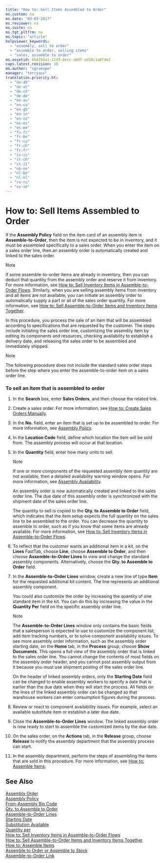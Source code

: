 ```yaml
---
title: "How to: Sell Items Assembled to Order"
ms.custom: na
ms.date: "03-03-2017"
ms.reviewer: na
ms.suite: na
ms.tgt_pltfrm: na
ms.topic: "article"
helpviewer_keywords: 
  - "assembly, sell to order"
  - "assemble to order, selling items"
  - "sales, assemble to order"
ms.assetid: 6bd294a1-11d3-4ecc-ab0f-ad10c1a8f4e2
caps.latest.revision: 19
ms.author: "sgroespe"
manager: "terryaus"
translation.priority.ht: 
  - "da-dk"
  - "de-at"
  - "de-ch"
  - "de-de"
  - "en-au"
  - "en-ca"
  - "en-gb"
  - "en-in"
  - "en-nz"
  - "es-es"
  - "es-mx"
  - "fi-fi"
  - "fr-be"
  - "fr-ca"
  - "fr-ch"
  - "fr-fr"
  - "is-is"
  - "it-ch"
  - "it-it"
  - "nb-no"
  - "nl-be"
  - "nl-nl"
  - "ru-ru"
  - "sv-se"
---
```

# How to: Sell Items Assembled to Order
If the **Assembly Policy** field on the item card of an assembly item is **Assemble\-to\-Order**, then the item is not expected to be in inventory, and it must be assembled specifically to a sales order. When you enter the item on a sales order line, then an assembly order is automatically created and linked to the sales order.  
  
> [!NOTE]  
>  If some assemble\-to\-order items are already in inventory, then you can deduct that quantity from the assembly order and reserve it from inventory. For more information, see [How to: Sell Inventory Items in Assemble\-to\-Order Flows](../Sales/how-to-sell-inventory-items-in-assemble-to-order-flows.md). Similarly, when you are selling assembly items from inventory and all items are not available, you can initiate an assembly order to automatically supply a part or all of the sales order quantity. For more information, see [How to: Sell Assemble\-to\-Order Items and Inventory Items Together](../Sales/how-to-sell-assemble-to-order-items-and-inventory-items-together.md).  
  
 In this procedure, you process the sale of an item that will be assembled according to specifications that are requested by the customer. The steps include initiating the sales order line, customizing the assembly item by editing its components and resources, checking availability to establish a delivery date, and releasing the sales order to be assembled and immediately shipped.  
  
> [!NOTE]  
>  The following procedure does not include the standard sales order steps before the step where you enter the assemble\-to\-order item on a sales order line.  
  
### To sell an item that is assembled to order  
  
1.  In the **Search** box, enter **Sales Orders**, and then choose the related link.  
  
2.  Create a sales order. For more information, see [How to: Create Sales Orders Manually](../Sales/how-to-create-sales-orders-manually.md).  
  
3.  In the **No.** field, enter an item that is set up to be assembled to order. For more information, see [Assembly Policy](../Topic/\($%20T_27_910%20Assembly%20Policy%20$\).md).  
  
4.  In the **Location Code** field, define which location the item will be sold from. The assembly process will occur at that location.  
  
5.  In the **Quantity** field, enter how many units to sell.  
  
    > [!NOTE]  
    >  If one or more components of the requested assembly item quantity are not available, then a detailed availability warning window opens. For more information, see [Assembly Availability](../Topic/\($%20N_908%20Assembly%20Availability%20$\).md).  
  
     An assembly order is now automatically created and linked to the sales order line. The due date of this assembly order is synchronized with the shipment date of the sales order line.  
  
     The quantity to sell is copied to the **Qty. to Assemble to Order** field, which indicates that the item setup expects the full quantity on the sales line to be assembled to the order. You can decrease the quantity to assemble to order, such as if you know that some items are already available. For more information, see [How to: Sell Inventory Items in Assemble\-to\-Order Flows](../Sales/how-to-sell-inventory-items-in-assemble-to-order-flows.md).  
  
6.  To reflect that the customer wants an additional item in a kit, on the **Lines** FastTab, choose **Line**, choose **Assemble to Order**, and then choose **Assemble\-to\-Order Lines** to view and change the standard assembly components. Alternatively, choose the **Qty. to Assemble to Order** field.  
  
7.  In the **Assemble\-to\-Order Lines** window, create a new line of type **Item** for the requested additional kit content. The line represents an additional assembly component.  
  
     You could also customize the order by increasing the quantity of one standard item in the kit. You can do this by increasing the value in the **Quantity Per** field on the specific assembly order line.  
  
    > [!NOTE]  
    >  The **Assemble\-to\-Order Lines** window only contains the basic fields that a salesperson is expected to use to customize the component list, add item tracking numbers, or to solve component availability issues. To see more assembly order information, such as the assembly order starting date, on the **Home** tab, in the **Process** group, choose **Show Documents**. This opens a full view of the assembly order that is linked to the sales order line. You cannot change the contents of most fields on the assembly order header, and you cannot post assembly output from it because you must use shipment posting of the sales order line.  
    >   
    >  On the header of linked assembly orders, only the **Starting Date** field can be changed to enable assembly workers to specify a date that is earlier than the due date when they will start the process. All fields on the lines of the linked assembly order can be changed so that warehouse workers can enter consumption figures during the process.  
  
8.  Review or react to component availability issues. For example, select an available substitute item or establish a later due date.  
  
9. Close the **Assemble\-to\-Order Lines** window. The linked assembly order is now ready to start to assemble the customized items by the due date.  
  
10. On the sales order, on the **Actions** tab, in the **Release** group, choose **Release** to notify the assembly department that the assembly process can start.  
  
11. In the assembly department, perform the steps of assembling the items that are sold in this procedure. For more information, see [How to: Assemble Items](../WarehouseActivities/how-to-assemble-items.md).  
  
## See Also  
 [Assembly Order](../WarehouseActivities/-$-n_900-assembly-order-$-.md)   
 [Assembly Policy](../Topic/\($%20T_27_910%20Assembly%20Policy%20$\).md)   
 [From\-Assembly Bin Code](../Topic/\($%20T_14_7331%20From-Assembly%20Bin%20Code%20$\).md)   
 [Qty. to Assemble to Order](../Topic/\($%20T_37_900%20Qty.%20to%20Assemble%20to%20Order%20$\).md)   
 [Assemble\-to\-Order Lines](../Topic/\($%20N_914%20Assemble-to-Order%20Lines%20$\).md)   
 [Starting Date](../Topic/\($%20T_900_25%20Starting%20Date%20$\).md)   
 [Substitution Available](../Topic/\($%20T_901_51%20Substitution%20Available%20$\).md)   
 [Quantity per](../Topic/\($%20T_901_60%20Quantity%20per%20$\).md)   
 [How to: Sell Inventory Items in Assemble\-to\-Order Flows](../Sales/how-to-sell-inventory-items-in-assemble-to-order-flows.md)   
 [How to: Sell Assemble\-to\-Order Items and Inventory Items Together](../Sales/how-to-sell-assemble-to-order-items-and-inventory-items-together.md)   
 [How to: Assemble Items](../WarehouseActivities/how-to-assemble-items.md)   
 [Assemble to Order or Assemble to Stock](../DesignAndEngineering/assemble-to-order-or-assemble-to-stock.md)   
 [Assemble\-to\-Order Link](../Topic/\($%20T_904%20Assemble-to-Order%20Link%20$\).md)